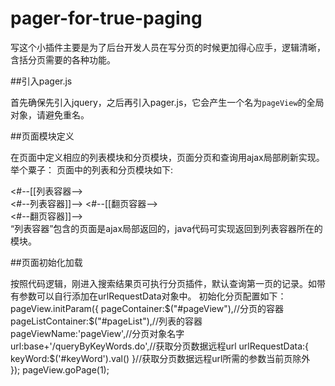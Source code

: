 # pager-for-true-paging

写这个小插件主要是为了后台开发人员在写分页的时候更加得心应手，逻辑清晰，含括分页需要的各种功能。


##引入pager.js

首先确保先引入jquery，之后再引入pager.js，它会产生一个名为`pageView`的全局对象，请避免重名。

##页面模块定义

在页面中定义相应的列表模块和分页模块，页面分页和查询用ajax局部刷新实现。举个粟子：
页面中的列表和分页模块如下:
<div class="recycle-result">
    <#--[[列表容器-->
    <div id="pageList">	
     </div>
    <#--列表容器]]-->   
    <#--[[翻页容器-->
    <div id="pageView">
    </div> 
    <#--翻页容器]]--> 
</div>
“列表容器”包含的页面是ajax局部返回的，java代码可实现返回到列表容器所在的模块。

##页面初始化加载

按照代码逻辑，刚进入搜索结果页可执行分页插件，默认查询第一页的记录。如带有参数可以自行添加在urlRequestData对象中。
初始化分页配置如下：
pageView.initParam({
		pageContainer:$("#pageView"),//分页的容器
		pageListContainer:$("#pageList"),//列表的容器
		pageViewName:'pageView',//分页对象名字
		url:base+'/queryByKeyWords.do',//获取分页数据远程url
		urlRequestData:{
			keyWord:$('#keyWord').val()
		}//获取分页数据远程url所需的参数当前页除外	
	});
	pageView.goPage(1);

